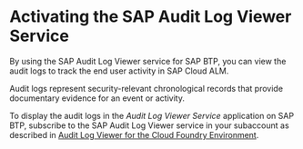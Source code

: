 <!-- loio59fd2a4826914638a0ddeecd488e43e1 -->

# Activating the SAP Audit Log Viewer Service

By using the SAP Audit Log Viewer service for SAP BTP, you can view the audit logs to track the end user activity in SAP Cloud ALM.

Audit logs represent security-relevant chronological records that provide documentary evidence for an event or activity.

To display the audit logs in the *Audit Log Viewer Service* application on SAP BTP, subscribe to the SAP Audit Log Viewer service in your subaccount as described in [Audit Log Viewer for the Cloud Foundry Environment](https://help.sap.com/viewer/65de2977205c403bbc107264b8eccf4b/Cloud/en-US/e3baa5f1a0c64c44aac8ab3ea3d1b500.html).

